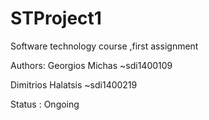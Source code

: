 # STProject1
Software technology course ,first assignment


Authors:
Georgios Michas    ~sdi1400109 

Dimitrios Halatsis ~sdi1400219 


Status : Ongoing
